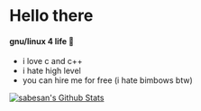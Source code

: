 # Hello there 

#### gnu/linux 4 life 💫

- i love c and c++ 
- i hate high level 
- you can hire me for free (i hate bimbows btw)




<a href="https://github.com/cdxc">
<img align="center" alt="sabesan's Github Stats" src="https://github-readme-stats.codestackr.vercel.app/api?username=cdxc&show_icons=true&hide_border=true&count_private=true&include_all_commits=true&theme=dracula" /></a>
